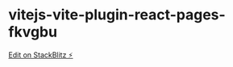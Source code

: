 # vitejs-vite-plugin-react-pages-fkvgbu

[Edit on StackBlitz ⚡️](https://stackblitz.com/edit/vitejs-vite-plugin-react-pages-fkvgbu)